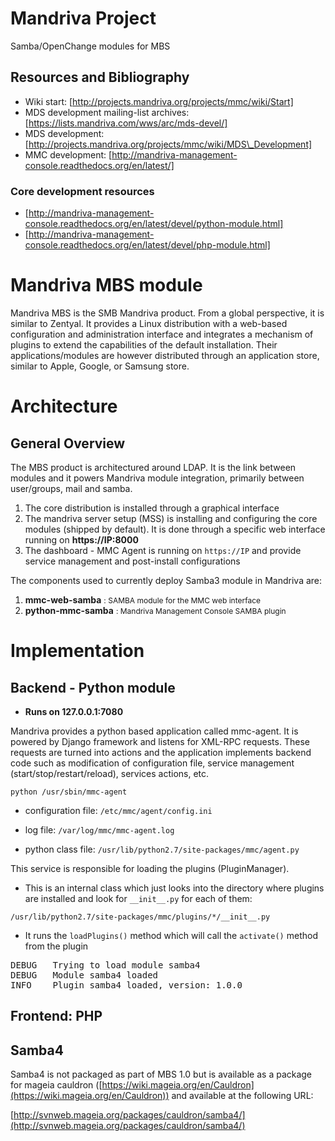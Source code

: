 # Mandriva Project

Samba/OpenChange modules for MBS

## Resources and Bibliography

* Wiki start: [http://projects.mandriva.org/projects/mmc/wiki/Start]
* MDS development mailing-list archives: [https://lists.mandriva.com/wws/arc/mds-devel/]
* MDS development: [http://projects.mandriva.org/projects/mmc/wiki/MDS\_Development]
* MMC development: [http://mandriva-management-console.readthedocs.org/en/latest/]

### Core development resources
* [http://mandriva-management-console.readthedocs.org/en/latest/devel/python-module.html]
* [http://mandriva-management-console.readthedocs.org/en/latest/devel/php-module.html]

# Mandriva MBS module 

Mandriva MBS is the SMB Mandriva product. From a global perspective, it is similar to Zentyal. It provides a Linux distribution with a web-based configuration and administration interface and integrates a mechanism of plugins to extend the capabilities of the default installation. Their applications/modules are however distributed through an application store, similar to Apple, Google, or Samsung store.

# Architecture 

## General Overview 

The MBS product is architectured around LDAP. It is the link between modules and it powers Mandriva module integration, primarily between user/groups, mail and samba.



1. The core distribution is installed through a graphical interface
2. The mandriva server setup (MSS) is installing and configuring the core modules (shipped by default). It is done through a specific web interface running on **https://IP:8000**
3. The dashboard - MMC Agent is running on `https://IP` and provide service management and post-install configurations



The components used to currently deploy Samba3 module in Mandriva are:

1. **mmc-web-samba** <span style="font-size: 12px;">: SAMBA module for the MMC web interface</span>
2. **python-mmc-samba** <span style="font-size: 12px;">: Mandriva Management Console SAMBA plugin</span>

# Implementation 

## Backend - Python module 

* **Runs on 127.0.0.1:7080**

Mandriva provides a python based application called mmc-agent. It is powered by Django framework and listens for XML-RPC requests. These requests are turned into actions and the application implements backend code such as modification of configuration file, service management (start/stop/restart/reload), services actions, etc.

`python /usr/sbin/mmc-agent`

* configuration file: `/etc/mmc/agent/config.ini`

* log file: `/var/log/mmc/mmc-agent.log`

* python class file: `/usr/lib/python2.7/site-packages/mmc/agent.py`

This service is responsible for loading the plugins (PluginManager).

* This is an internal class which just looks into the directory where plugins are installed and look for `__init__.py` for each of them:

`/usr/lib/python2.7/site-packages/mmc/plugins/*/__init__.py`

* It runs the `loadPlugins()` method which will call the `activate()` method from the plugin

<pre>
DEBUG   Trying to load module samba4
DEBUG   Module samba4 loaded
INFO    Plugin samba4 loaded, version: 1.0.0
</pre>


## Frontend: PHP 

## Samba4 

Samba4 is not packaged as part of MBS 1.0 but is available as a package for mageia cauldron ([https://wiki.mageia.org/en/Cauldron](https://wiki.mageia.org/en/Cauldron)) and available at the following URL:

[http://svnweb.mageia.org/packages/cauldron/samba4/](http://svnweb.mageia.org/packages/cauldron/samba4/)

